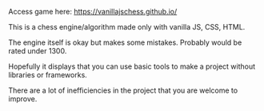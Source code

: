 Access game here: https://vanillajschess.github.io/

This is a chess engine/algorithm made only with vanilla JS, CSS, HTML. 

The engine itself is okay but makes some mistakes. Probably would be rated under 1300.

Hopefully it displays that you can use basic tools to make a project without libraries or frameworks.

There are a lot of inefficiencies in the project that you are welcome to improve.
